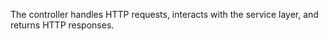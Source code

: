 The controller handles HTTP requests, 
interacts with the service layer, 
and returns HTTP responses.